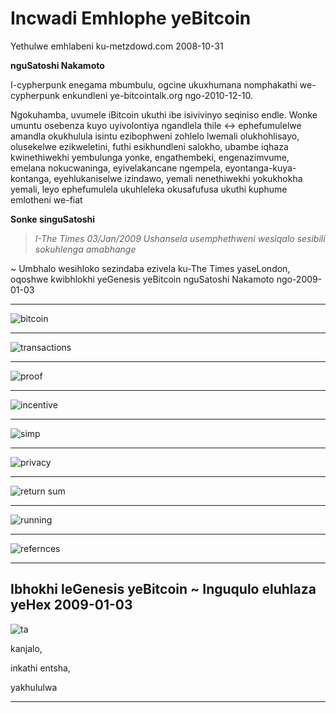 # Incwadi Emhlophe yeBitcoin
Yethulwe emhlabeni ku-metzdowd.com
2008-10-31

**nguSatoshi Nakamoto**

I-cypherpunk enegama mbumbulu, ogcine ukuxhumana
nomphakathi we-cypherpunk enkundleni ye-bitcointalk.org
ngo-2010-12-10.

Ngokuhamba, uvumele iBitcoin ukuthi ibe isivivinyo seqiniso
endle. Wonke umuntu osebenza kuyo uyivolontiya ngandlela thile
<-> ephefumulelwe amandla okukhulula isintu
ezibophweni zohlelo lwemali olukhohlisayo, olusekelwe ezikweletini,
futhi esikhundleni salokho, ubambe iqhaza kwinethiwekhi yembulunga yonke, engathembeki,
engenazimvume, emelana nokucwaninga, eyivelakancane ngempela, eyontanga-kuya-kontanga,
eyehlukaniselwe izindawo, yemali nenethiwekhi yokukhokha yemali, leyo ephefumulela ukuhleleka okusafufusa ukuthi kuphume
emlotheni we-fiat

**Sonke singuSatoshi**
>*I-The Times 03/Jan/2009 Ushansela usemphethweni
wesiqalo sesibili sokuhlenga amabhange*

~ Umbhalo wesihloko sezindaba ezivela ku-The Times yaseLondon,
oqoshwe kwibhlokhi yeGenesis yeBitcoin nguSatoshi
Nakamoto ngo-2009-01-03

---

![bitcoin](figure-034-bitcoin.png)

---

![transactions](figure-035-transactions.png)

---

![proof](figure-036-proof.png)

---

![incentive](figure-037-incentive.png)

---

![simp](figure-038-simp.png)

---
![privacy](figure-039-privacy.png)

---

![return sum](figure-040-return%20sum.png)

---

![running](figure-041-running.png)

---

![refernces](figure-042-refernces.png)

---

## Ibhokhi leGenesis yeBitcoin ~ Inguqulo eluhlaza yeHex 2009-01-03

![ta](figure-043-ta.png)

kanjalo,

inkathi entsha,

yakhululwa

---
